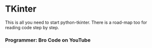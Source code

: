 # TKinter
This is all you need to start python-tkinter. There is a road-map too for reading code step by step.

### Programmer: Bro Code on YouTube
